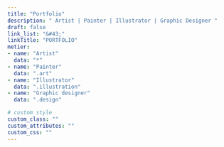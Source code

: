 ```yaml
---
title: "Portfolio"
description: " Artist | Painter | Illustrator | Graphic Designer "
draft: false
link_list: "&#43;"
linkTitle: "PORTFOLIO"
metier:
- name: "Artist"
  data: "*"
- name: "Painter"
  data: ".art"
- name: "Illustrator"
  data: ".illustration"
- name: "Graphic designer"
  data: ".design"

# custom style
custom_class: ""
custom_attributes: ""
custom_css: ""
---
```

